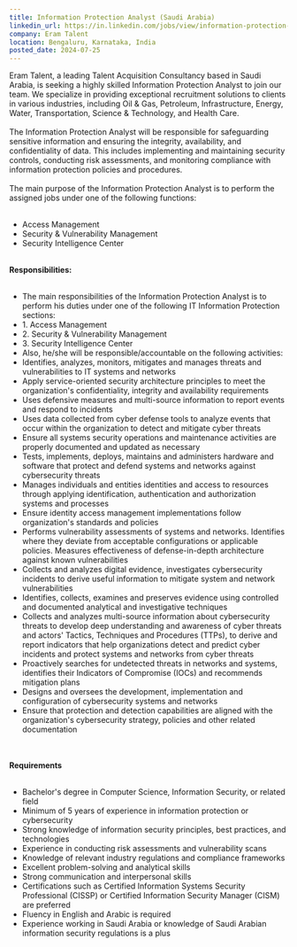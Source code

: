 ```yaml
---
title: Information Protection Analyst (Saudi Arabia)
linkedin_url: https://in.linkedin.com/jobs/view/information-protection-analyst-saudi-arabia-at-eram-talent-3983980835?position=32&pageNum=0&refId=Ws4E0X6aDNhIUt22%2B9u5fw%3D%3D&trackingId=D7PS4FpIxOLo1gwBCbHbQQ%3D%3D
company: Eram Talent
location: Bengaluru, Karnataka, India
posted_date: 2024-07-25
---
```


<div class="description__text description__text--rich">
<section class="show-more-less-html" data-max-lines="5">
<div class="show-more-less-html__markup show-more-less-html__markup--clamp-after-5 relative overflow-hidden">
          Eram Talent, a leading Talent Acquisition Consultancy based in Saudi Arabia, is seeking a highly skilled Information Protection Analyst to join our team. We specialize in providing exceptional recruitment solutions to clients in various industries, including Oil &amp; Gas, Petroleum, Infrastructure, Energy, Water, Transportation, Science &amp; Technology, and Health Care.<br/><br/>The Information Protection Analyst will be responsible for safeguarding sensitive information and ensuring the integrity, availability, and confidentiality of data. This includes implementing and maintaining security controls, conducting risk assessments, and monitoring compliance with information protection policies and procedures.<br/><br/>The main purpose of the Information Protection Analyst is to perform the assigned jobs under one of the following functions:<br/><br/><ul><li> Access Management</li><li> Security &amp; Vulnerability Management</li><li> Security Intelligence Center<br/><br/></li></ul><strong>Responsibilities:<br/><br/></strong><ul><li>The main responsibilities of the Information Protection Analyst is to perform his duties under one of the following IT Information Protection sections:</li><li> 1. Access Management</li><li> 2. Security &amp; Vulnerability Management</li><li> 3. Security Intelligence Center</li><li>Also, he/she will be responsible/accountable on the following activities: </li><li>Identifies, analyzes, monitors, mitigates and manages threats and vulnerabilities to IT systems and networks</li><li>Apply service-oriented security architecture principles to meet the organization's confidentiality, integrity and availability requirements</li><li>Uses defensive measures and multi-source information to report events and respond to incidents</li><li>Uses data collected from cyber defense tools to analyze events that occur within the organization to detect and mitigate cyber threats</li><li>Ensure all systems security operations and maintenance activities are properly documented and updated as necessary</li><li>Tests, implements, deploys, maintains and administers hardware and software that protect and defend systems and networks against cybersecurity threats</li><li>Manages individuals and entities identities and access to resources through applying identification, authentication and authorization systems and processes</li><li>Ensure identity access management implementations follow organization's standards and policies</li><li>Performs vulnerability assessments of systems and networks. Identifies where they deviate from acceptable configurations or applicable policies. Measures effectiveness of defense-in-depth architecture against known vulnerabilities</li><li>Collects and analyzes digital evidence, investigates cybersecurity incidents to derive useful information to mitigate system and network vulnerabilities</li><li>Identifies, collects, examines and preserves evidence using controlled and documented analytical and investigative techniques</li><li>Collects and analyzes multi-source information about cybersecurity threats to develop deep understanding and awareness of cyber threats and actors' Tactics, Techniques and Procedures (TTPs), to derive and report indicators that help organizations detect and predict cyber incidents and protect systems and networks from cyber threats</li><li>Proactively searches for undetected threats in networks and systems, identifies their Indicators of Compromise (IOCs) and recommends mitigation plans</li><li>Designs and oversees the development, implementation and configuration of cybersecurity systems and networks</li><li>Ensure that protection and detection capabilities are aligned with the organization's cybersecurity strategy, policies and other related documentation<br/><br/><br/></li></ul><strong>Requirements<br/><br/></strong><ul><li>Bachelor's degree in Computer Science, Information Security, or related field</li><li>Minimum of 5 years of experience in information protection or cybersecurity</li><li>Strong knowledge of information security principles, best practices, and technologies</li><li>Experience in conducting risk assessments and vulnerability scans</li><li>Knowledge of relevant industry regulations and compliance frameworks</li><li>Excellent problem-solving and analytical skills</li><li>Strong communication and interpersonal skills</li><li>Certifications such as Certified Information Systems Security Professional (CISSP) or Certified Information Security Manager (CISM) are preferred</li><li>Fluency in English and Arabic is required</li><li>Experience working in Saudi Arabia or knowledge of Saudi Arabian information security regulations is a plus</li></ul>
</div>


<!-- --> </section>
</div>